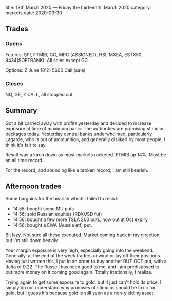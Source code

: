 title:  13th March 2020 — Friday the thirteenth! March 2020
category: markets
date: 2020-03-30

## Trades

### Opens

Futures: SPI, FTMIB, GC, MPC \(ASSIGNED\), HSI, MXEA, ESTX50, 9434\(SOFTBANK\). All sales except GC

Options: Z June 18'21 5600 Call \(sale\)

### Closes

NQ, GE, Z CALL, all stopped out

## Summary

Got a bit carried away with profits yesterday and decided to increase exposure at time of maximum panic. The authorities are promising stimulus packages today. Yesterday central banks underwhelmed, particularly Lagarde, who is out of ammunition, and generally disliked by most people, I think it's fair to say.

Result was a lurch down as most markets rocketed. FTMIB up 14%. Must be an all time record.

For the record, and sounding like a broken record, I am still bearish.

## Afternoon trades

Some bargains for the bearish which I failed to resist:

* 14:55: bought some MU puts
* 14:56: sold Russian equities \(RDXUSD fut\)
* 14:56: bought a few more TSLA 200 puts, now out at Oct expiry
* 14:56: bought a EWA \(Aussie etf\) put.

Bit lazy. Not sure all these executed. Market coming back in my direction, but I'm still down heavily.

Your margin exposure is very high, especially going into the weekend. Generally, at the end of the week traders unwind or lay off their positions. Having just written this, I put in an order to buy another RUT OCT put, with a delta of 0.22. The Russell has been good to me, and I am predisposed to put more money on it coming good again. Totally irrationally, I realize.

Trying again to get some exposure to gold, but it just can't hold its price. I simply do not understand why promises of stimulus should be toxic for gold, but I guess it's because gold is still seen as a non-yielding asset.

